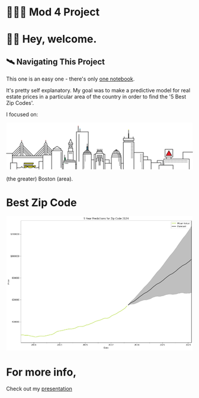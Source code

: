 
# 👨🏼‍💻 Mod 4 Project
# 👋🏼 Hey, welcome. 


## 🛰️ Navigating This Project 

This one is an easy one - there's only [one notebook](Project%4.ipynb). 

It's pretty self explanatory. My goal was to make a predictive model for real estate prices in a particular area of the country in order to find the '5 Best Zip Codes'.

I focused on: 

<img src='images/boston_skyline.jpg'>

(the greater) Boston (area).


# Best Zip Code

<img src='images/top_zip_code.png'>

# For more info,

Check out my [presentation](Mod%4%Presentation.pdf)


